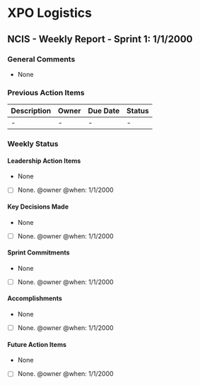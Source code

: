 # XPO Logistics

## NCIS - Weekly Report - Sprint 1: 1/1/2000

### General Comments

- None

### Previous Action Items

| Description | Owner | Due Date | Status |
| ----------- | ----- | -------- | ------ |
| -           | -     | -        | -      |

### Weekly Status

#### Leadership Action Items

- None
- [ ] None. @owner @when: 1/1/2000

#### Key Decisions Made

- None
- [ ] None. @owner @when: 1/1/2000

#### Sprint Commitments

- None
- [ ] None. @owner @when: 1/1/2000

#### Accomplishments

- None
- [ ] None. @owner @when: 1/1/2000

#### Future Action Items

- None
- [ ] None. @owner @when: 1/1/2000

